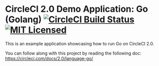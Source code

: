 # CircleCI 2.0 Demo Application: Go (Golang) [![CircleCI Build Status](https://circleci.com/gh/circleci/cci-demo-go.svg?style=shield)](https://circleci.com/gh/circleci/cci-demo-go) [![MIT Licensed](https://img.shields.io/badge/license-MIT-blue.svg)](https://raw.githubusercontent.com/circleci/cci-demo-react/master/LICENSE)

This is an example application showcasing how to run Go on CircleCI 2.0.

You can follow along with this project by reading the following doc: https://circleci.com/docs/2.0/language-go/
